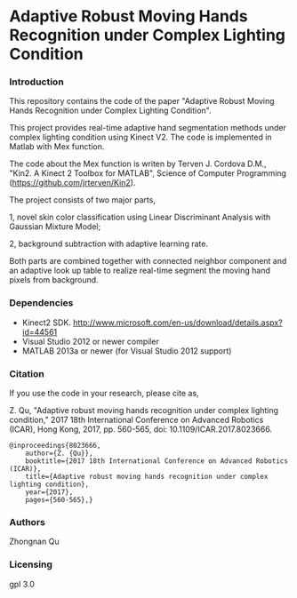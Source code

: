 # Adaptive Robust Moving Hands Recognition under Complex Lighting Condition

### Introduction
This repository contains the code of the paper "Adaptive Robust Moving Hands Recognition under Complex Lighting Condition". 

This project provides real-time adaptive hand segmentation methods under complex lighting condition using Kinect V2. The code is implemented in Matlab with Mex function.

The code about the Mex function is writen by Terven J. Cordova D.M., "Kin2. A Kinect 2 Toolbox for MATLAB", Science of Computer Programming (https://github.com/jrterven/Kin2). 

The project consists of two major parts, 

1, novel skin color classification using Linear Discriminant Analysis with Gaussian Mixture Model; 

2, background subtraction with adaptive learning rate.

Both parts are combined together with connected neighbor component and an adaptive look up table to realize real-time segment the moving hand pixels from background.

### Dependencies

+ Kinect2 SDK. http://www.microsoft.com/en-us/download/details.aspx?id=44561
+ Visual Studio 2012 or newer compiler
+ MATLAB 2013a or newer (for Visual Studio 2012 support)

### Citation
If you use the code in your research, please cite as,

Z. Qu, "Adaptive robust moving hands recognition under complex lighting condition," 2017 18th International Conference on Advanced Robotics (ICAR), Hong Kong, 2017, pp. 560-565, doi: 10.1109/ICAR.2017.8023666.

    @inproceedings{8023666,
        author={Z. {Qu}},
        booktitle={2017 18th International Conference on Advanced Robotics (ICAR)}, 
        title={Adaptive robust moving hands recognition under complex lighting condition}, 
        year={2017},
        pages={560-565},}

### Authors
Zhongnan Qu

### Licensing 
gpl 3.0
